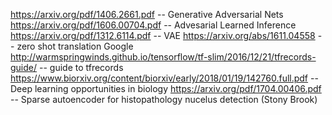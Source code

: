 https://arxiv.org/pdf/1406.2661.pdf -- Generative Adversarial Nets
https://arxiv.org/pdf/1606.00704.pdf -- Advesarial Learned Inference
https://arxiv.org/pdf/1312.6114.pdf -- VAE
https://arxiv.org/abs/1611.04558 -- zero shot translation Google
http://warmspringwinds.github.io/tensorflow/tf-slim/2016/12/21/tfrecords-guide/ -- guide to tfrecords
https://www.biorxiv.org/content/biorxiv/early/2018/01/19/142760.full.pdf -- Deep learning opportunities in biology
https://arxiv.org/pdf/1704.00406.pdf -- Sparse autoencoder for histopathology nucelus detection (Stony Brook)
